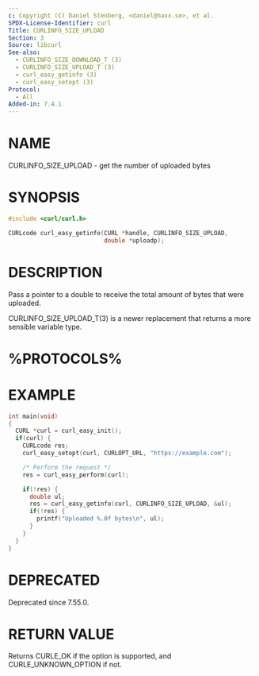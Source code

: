 ```yaml
---
c: Copyright (C) Daniel Stenberg, <daniel@haxx.se>, et al.
SPDX-License-Identifier: curl
Title: CURLINFO_SIZE_UPLOAD
Section: 3
Source: libcurl
See-also:
  - CURLINFO_SIZE_DOWNLOAD_T (3)
  - CURLINFO_SIZE_UPLOAD_T (3)
  - curl_easy_getinfo (3)
  - curl_easy_setopt (3)
Protocol:
  - All
Added-in: 7.4.1
---
```


# NAME

CURLINFO_SIZE_UPLOAD - get the number of uploaded bytes

# SYNOPSIS

~~~c
#include <curl/curl.h>

CURLcode curl_easy_getinfo(CURL *handle, CURLINFO_SIZE_UPLOAD,
                           double *uploadp);
~~~

# DESCRIPTION

Pass a pointer to a double to receive the total amount of bytes that were
uploaded.

CURLINFO_SIZE_UPLOAD_T(3) is a newer replacement that returns a more
sensible variable type.

# %PROTOCOLS%

# EXAMPLE

~~~c
int main(void)
{
  CURL *curl = curl_easy_init();
  if(curl) {
    CURLcode res;
    curl_easy_setopt(curl, CURLOPT_URL, "https://example.com");

    /* Perform the request */
    res = curl_easy_perform(curl);

    if(!res) {
      double ul;
      res = curl_easy_getinfo(curl, CURLINFO_SIZE_UPLOAD, &ul);
      if(!res) {
        printf("Uploaded %.0f bytes\n", ul);
      }
    }
  }
}
~~~

# DEPRECATED

Deprecated since 7.55.0.

# RETURN VALUE

Returns CURLE_OK if the option is supported, and CURLE_UNKNOWN_OPTION if not.
